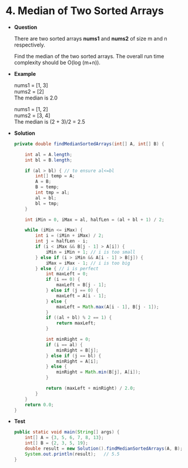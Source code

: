 # 4. Median of Two Sorted Arrays    

* **Question**

    There are two sorted arrays **nums1** and **nums2** of size m and n respectively.
    
    Find the median of the two sorted arrays. The overall run time complexity should be O(log (m+n)).
    
* **Example**
    
    nums1 = [1, 3]<br>
    nums2 = [2]<br>
    The median is 2.0
    
    nums1 = [1, 2]<br>
    nums2 = [3, 4]<br>
    The median is (2 + 3)/2 = 2.5
    
* **Solution**

    ```java
    private double findMedianSortedArrays(int[] A, int[] B) {
    
        int al = A.length;
        int bl = B.length;

        if (al > bl) { // to ensure al<=bl
            int[] temp = A;
            A = B;
            B = temp;
            int tmp = al;
            al = bl;
            bl = tmp;
        }

        int iMin = 0, iMax = al, halfLen = (al + bl + 1) / 2;

        while (iMin <= iMax) {
            int i = (iMin + iMax) / 2;
            int j = halfLen - i;
            if (i < iMax && B[j - 1] > A[i]) {
                iMin = iMin + 1; // i is too small
            } else if (i > iMin && A[i - 1] > B[j]) {
                iMax = iMax - 1; // i is too big
            } else { // i is perfect
                int maxLeft = 0;
                if (i == 0) {
                    maxLeft = B[j - 1];
                } else if (j == 0) {
                    maxLeft = A[i - 1];
                } else {
                    maxLeft = Math.max(A[i - 1], B[j - 1]);
                }
                if ((al + bl) % 2 == 1) {
                    return maxLeft;
                }

                int minRight = 0;
                if (i == al) {
                    minRight = B[j];
                } else if (j == bl) {
                    minRight = A[i];
                } else {
                    minRight = Math.min(B[j], A[i]);
                }

                return (maxLeft + minRight) / 2.0;
            }
        }
        return 0.0;
    }
    ```

* **Test**

    ```java
    public static void main(String[] args) {
        int[] A = {3, 5, 6, 7, 8, 13};
        int[] B = {2, 3, 5, 19};
        double result = new Solution().findMedianSortedArrays(A, B);
        System.out.println(result);   // 5.5
    }
    ```